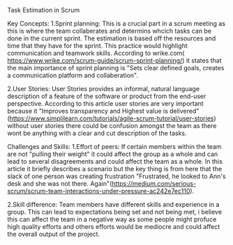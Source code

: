 Task Estimation in Scrum

Key Concepts:
1.Sprint planning:
This is a crucial part in a scrum meeting as this is where the team collaberates and determins whcich tasks can be done in the current sprint. The estimation is based off the resources and time that they have for the sprint. This practice would highlight communication and teamwork skills. According to wrike.com( https://www.wrike.com/scrum-guide/scrum-sprint-planning/) it states that the main importance of  sprint planning is "Sets clear defined goals, creates a communication platform and collaberation".

2.User Stories:
User Stories provides an informal, natural language description of a feature of the software or product from the end-user perspective. According to this article user stories are very important because it "Improves transparency and Highest value is delivered"(https://www.simplilearn.com/tutorials/agile-scrum-tutorial/user-stories) without user stories there could be confusion amongst the team as there wont be anything with a clear and cut description of the tasks.


Challenges and Skills:
1.Effort of peers: If certain members within the team are not "pulling their weight" it could affect the group as a whole and can lead to several disagreements and could affect the team as a whole. In this article it briefly describes a scenario but the key thing is from here that the slack of one person was creating frustration "Frustrated, he looked to Ann's desk and she was not there. Again"(https://medium.com/serious-scrum/scrum-team-interactions-under-pressure-ac242e7ec110).

2.Skill difference:
Team members have different skills and experience in a group. This can lead to expectations being set and not being met, i believe this can affect the team in a negative way as some people might profuce high quality efforts and others efforts would be mediocre and could affect the overall output of the project.
